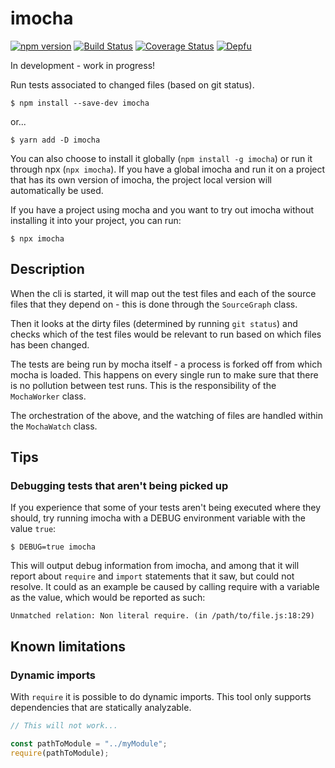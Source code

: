 # imocha

[![npm version](https://badge.fury.io/js/imocha.svg)](https://www.npmjs.com/package/imocha)
[![Build Status](https://travis-ci.com/gustavnikolaj/imocha.svg?branch=master)](https://travis-ci.com/gustavnikolaj/imocha)
[![Coverage Status](https://coveralls.io/repos/github/gustavnikolaj/imocha/badge.svg?branch=master)](https://coveralls.io/github/gustavnikolaj/imocha?branch=master)
[![Depfu](https://badges.depfu.com/badges/2c81fa4b3f304532a25c118a01079e17/overview.svg)](https://depfu.com/github/gustavnikolaj/imocha?project_id=8440)

In development - work in progress!

Run tests associated to changed files (based on git status).

```
$ npm install --save-dev imocha
```

or...

```
$ yarn add -D imocha
```

You can also choose to install it globally (`npm install -g imocha`) or run it
through npx (`npx imocha`). If you have a global imocha and run it on a project
that has its own version of imocha, the project local version will automatically
be used.

If you have a project using mocha and you want to try out imocha without
installing it into your project, you can run:

```
$ npx imocha
```

## Description

When the cli is started, it will map out the test files and each of the source
files that they depend on - this is done through the `SourceGraph` class.

Then it looks at the dirty files (determined by running `git status`) and checks
which of the test files would be relevant to run based on which files has been
changed.

The tests are being run by mocha itself - a process is forked off from which
mocha is loaded. This happens on every single run to make sure that there is no
pollution between test runs. This is the responsibility of the `MochaWorker` class.

The orchestration of the above, and the watching of files are handled within the
`MochaWatch` class.

## Tips

### Debugging tests that aren't being picked up

If you experience that some of your tests aren't being executed where they
should, try running imocha with a DEBUG environment variable with the value
`true`:

```
$ DEBUG=true imocha
```

This will output debug information from imocha, and among that it will report
about `require` and `import` statements that it saw, but could not resolve. It
could as an example be caused by calling require with a variable as the value,
which would be reported as such:

```
Unmatched relation: Non literal require. (in /path/to/file.js:18:29)
```

## Known limitations

### Dynamic imports

With `require` it is possible to do dynamic imports. This tool only supports
dependencies that are statically analyzable.

```js
// This will not work...

const pathToModule = "../myModule";
require(pathToModule);
```
